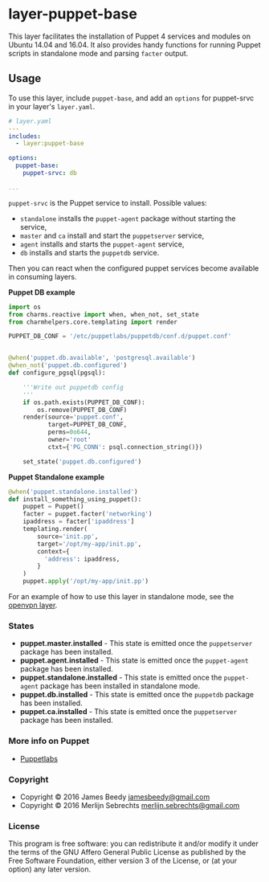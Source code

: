 # layer-puppet-base

This layer facilitates the installation of Puppet 4 services and modules on Ubuntu 14.04 and 16.04. It also provides handy functions for running Puppet scripts in standalone mode and parsing `facter` output.

## Usage

To use this layer, include `puppet-base`, and add an `options` for puppet-srvc in your layer's `layer.yaml`.

```yaml
# layer.yaml
---
includes:
  - layer:puppet-base

options:
  puppet-base:
    puppet-srvc: db

...
```

`puppet-srvc` is the Puppet service to install. Possible values:

- `standalone` installs the `puppet-agent` package without starting the service,
- `master` and `ca` install and start the `puppetserver` service,
- `agent` installs and starts the `puppet-agent` service,
- `db` installs and starts the `puppetdb` service.

Then you can react when the configured puppet services become available in consuming layers.

**Puppet DB example**

```python
import os
from charms.reactive import when, when_not, set_state
from charmhelpers.core.templating import render

PUPPET_DB_CONF = '/etc/puppetlabs/puppetdb/conf.d/puppet.conf'


@when('puppet.db.available', 'postgresql.available')
@when_not('puppet.db.configured')
def configure_pgsql(pgsql):

    '''Write out puppetdb config
    '''
    if os.path.exists(PUPPET_DB_CONF):
        os.remove(PUPPET_DB_CONF)
    render(source='puppet.conf',
           target=PUPPET_DB_CONF,
           perms=0o644,
           owner='root'
           ctxt={'PG_CONN': psql.connection_string()})

    set_state('puppet.db.configured')
```

**Puppet Standalone example**

```python
@when('puppet.standalone.installed')
def install_something_using_puppet():
    puppet = Puppet()
    facter = puppet.facter('networking')
    ipaddress = facter['ipaddress']
    templating.render(
        source='init.pp',
        target='/opt/my-app/init.pp',
        context={
          'address': ipaddress,
        }
    )
    puppet.apply('/opt/my-app/init.pp')
```

For an example of how to use this layer in standalone mode, see the [openvpn layer](https://github.com/IBCNServices/layer-openvpn).

### States

- **puppet.master.installed** - This state is emitted once the `puppetserver` package has been installed.
- **puppet.agent.installed** - This state is emitted once the `puppet-agent` package has been installed.
- **puppet.standalone.installed** - This state is emitted once the `puppet-agent` package has been installed in standalone mode.
- **puppet.db.installed** - This state is emitted once the `puppetdb` package has been installed.
- **puppet.ca.installed** - This state is emitted once the `puppetserver` package has been installed.

### More info on Puppet
* [Puppetlabs](https://puppet.com/)

### Copyright

- Copyright &copy; 2016 James Beedy <jamesbeedy@gmail.com>
- Copyright &copy; 2016 Merlijn Sebrechts <merlijn.sebrechts@gmail.com>

### License

This program is free software: you can redistribute it and/or modify
it under the terms of the GNU Affero General Public License as
published by the Free Software Foundation, either version 3 of the
License, or (at your option) any later version.
